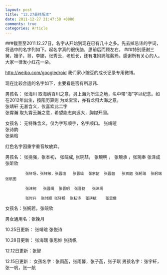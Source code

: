 ```yaml
---
layout: post
title: "12.27最终版本"
date: 2011-12-27 21:47:58 +0800
comments: true
categories: Article
---
```


###截至至2011.12.27日，名字从开始到现在已有几十之多。先去掉忌讳的字词，将选中的名字列如下。起名字真的很伤脑，思前后而顾左右。
###特别感谢三舅，嫂子，哥，李娜，张秀云，老班长，还有准妈妈陈薪玲。感谢所有关心的人。大家一律发小红花一朵。
 

http://weibo.com/googledroid  我们家小豌豆的成长记录专用微博。

现在比较合适的名字如下，主要看是否有所忌讳.

男孩名：
张海川     取海纳百川之意，另上海为所生之地，名中带“海”字以纪念。如在2012年出生，按阳历算则
                                                     为龙宝宝，亦有龙归大海之意。   
张靖轩     无甚含义，仅喜欢此二字   
张霄瀚               取九霄云瀚之意，希望能志向远大，胸襟开阔。        


女孩名：                     无特殊含义，仅为字写顺手，名字顺口。
张靖暄     
张诗韵   
张紫晗



红色名字因重字重音故放弃。
 
男孩名：
              张挽强，张本初， 张皖成, 张琬喆， 张琬明 ， 张琬承 ，张琬奉   张泽成  张昕欣
       
             张轩场，张轩敞，张晋瑄   张晋瑜  张家韶  张晋韶   张贡韶 张躬瑞  张躬端  张航图 
           
             张津舸   张晋阁  张晋明  张晋铭   张津阁 
      
             张时升  张时顺 张轩畅  张耘诗  张耕赋    张思儒

女孩名：张婉若，张皖欣 

男女通用名：张挽月   

10.25日更新：  张靖暄  张悦诗  

10.28日更新： 张海瑞  张思妙 张扬帆

12.12日更新：张智

12.15日更新： 女孩名字：张雨菡，张雨馨，张子菡，张子琪
                       男孩名字：张宇轩，张一帆，张一航

